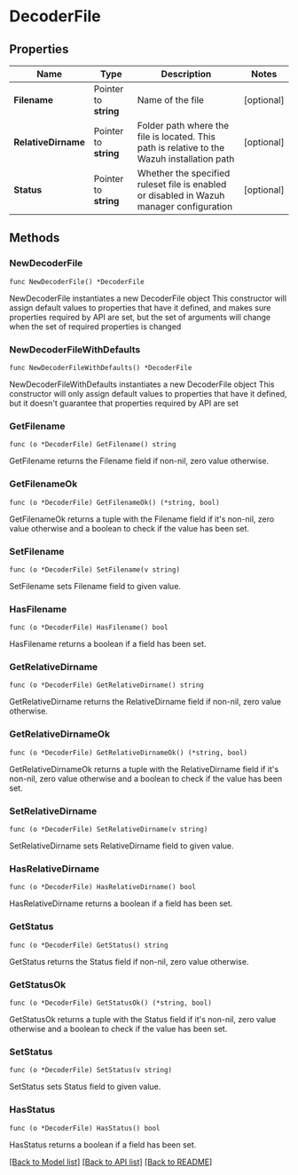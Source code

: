 # DecoderFile

## Properties

Name | Type | Description | Notes
------------ | ------------- | ------------- | -------------
**Filename** | Pointer to **string** | Name of the file | [optional] 
**RelativeDirname** | Pointer to **string** | Folder path where the file is located. This path is relative to the Wazuh installation path | [optional] 
**Status** | Pointer to **string** | Whether the specified ruleset file is enabled or disabled in Wazuh manager configuration | [optional] 

## Methods

### NewDecoderFile

`func NewDecoderFile() *DecoderFile`

NewDecoderFile instantiates a new DecoderFile object
This constructor will assign default values to properties that have it defined,
and makes sure properties required by API are set, but the set of arguments
will change when the set of required properties is changed

### NewDecoderFileWithDefaults

`func NewDecoderFileWithDefaults() *DecoderFile`

NewDecoderFileWithDefaults instantiates a new DecoderFile object
This constructor will only assign default values to properties that have it defined,
but it doesn't guarantee that properties required by API are set

### GetFilename

`func (o *DecoderFile) GetFilename() string`

GetFilename returns the Filename field if non-nil, zero value otherwise.

### GetFilenameOk

`func (o *DecoderFile) GetFilenameOk() (*string, bool)`

GetFilenameOk returns a tuple with the Filename field if it's non-nil, zero value otherwise
and a boolean to check if the value has been set.

### SetFilename

`func (o *DecoderFile) SetFilename(v string)`

SetFilename sets Filename field to given value.

### HasFilename

`func (o *DecoderFile) HasFilename() bool`

HasFilename returns a boolean if a field has been set.

### GetRelativeDirname

`func (o *DecoderFile) GetRelativeDirname() string`

GetRelativeDirname returns the RelativeDirname field if non-nil, zero value otherwise.

### GetRelativeDirnameOk

`func (o *DecoderFile) GetRelativeDirnameOk() (*string, bool)`

GetRelativeDirnameOk returns a tuple with the RelativeDirname field if it's non-nil, zero value otherwise
and a boolean to check if the value has been set.

### SetRelativeDirname

`func (o *DecoderFile) SetRelativeDirname(v string)`

SetRelativeDirname sets RelativeDirname field to given value.

### HasRelativeDirname

`func (o *DecoderFile) HasRelativeDirname() bool`

HasRelativeDirname returns a boolean if a field has been set.

### GetStatus

`func (o *DecoderFile) GetStatus() string`

GetStatus returns the Status field if non-nil, zero value otherwise.

### GetStatusOk

`func (o *DecoderFile) GetStatusOk() (*string, bool)`

GetStatusOk returns a tuple with the Status field if it's non-nil, zero value otherwise
and a boolean to check if the value has been set.

### SetStatus

`func (o *DecoderFile) SetStatus(v string)`

SetStatus sets Status field to given value.

### HasStatus

`func (o *DecoderFile) HasStatus() bool`

HasStatus returns a boolean if a field has been set.


[[Back to Model list]](../README.md#documentation-for-models) [[Back to API list]](../README.md#documentation-for-api-endpoints) [[Back to README]](../README.md)


